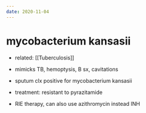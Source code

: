 ```yaml
---
date: 2020-11-04
---
```


# mycobacterium kansasii

- related: [[Tuberculosis]]

- mimicks TB, hemoptysis, B sx, cavitations

- sputum clx positive for mycobacterium kansasii

- treatment: resistant to pyrazitamide

- RIE therapy, can also use azithromycin instead INH
